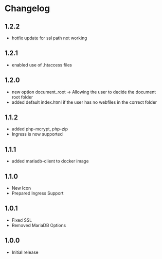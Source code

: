 # Changelog

## 1.2.2
- hotfix update for ssl path not working

## 1.2.1
- enabled use of .htaccess files

## 1.2.0

- new option document_root -> Allowing the user to decide the document root folder
- added default index.html if the user has no webfiles in the correct folder

## 1.1.2

- added php-mcrypt, php-zip
- Ingress is now supported

## 1.1.1

- added mariadb-client to docker image

## 1.1.0

- New Icon
- Prepared Ingress Support

## 1.0.1

- Fixed SSL
- Removed MariaDB Options

## 1.0.0

- Initial release
